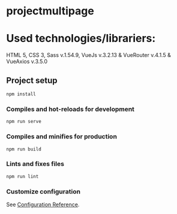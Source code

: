# projectmultipage

# Used technologies/librariers:
HTML 5, CSS 3,
Sass v.1.54.9,
VueJs v.3.2.13 & VueRouter v.4.1.5 & VueAxios v.3.5.0


## Project setup
```
npm install

```

### Compiles and hot-reloads for development
```
npm run serve
```

### Compiles and minifies for production
```
npm run build
```

### Lints and fixes files
```
npm run lint
```

### Customize configuration
See [Configuration Reference](https://cli.vuejs.org/config/).
